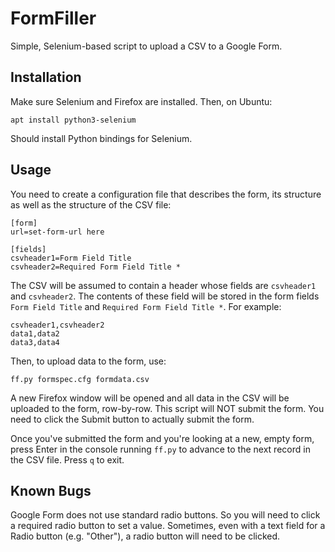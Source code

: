 # FormFiller

Simple, Selenium-based script to upload a CSV to a Google Form.

## Installation

Make sure Selenium and Firefox are installed. Then, on Ubuntu:

```
apt install python3-selenium
```

Should install Python bindings for Selenium.

## Usage

You need to create a configuration file that describes the form, its
structure as well as the structure of the CSV file:

```
[form]
url=set-form-url here

[fields]
csvheader1=Form Field Title
csvheader2=Required Form Field Title *

```

The CSV will be assumed to contain a header whose fields are
`csvheader1` and `csvheader2`. The contents of these field will be
stored in the form fields `Form Field Title` and `Required Form Field
Title *`. For example:

```
csvheader1,csvheader2
data1,data2
data3,data4
```

Then, to upload data to the form, use:

```
ff.py formspec.cfg formdata.csv
```

A new Firefox window will be opened and all data in the CSV will be
uploaded to the form, row-by-row. This script will NOT submit the
form. You need to click the Submit button to actually submit the form.

Once you've submitted the form and you're looking at a new, empty
form, press Enter in the console running `ff.py` to advance to the
next record in the CSV file. Press `q` to exit.

## Known Bugs

Google Form does not use standard radio buttons. So you will need to
click a required radio button to set a value. Sometimes, even with a
text field for a Radio button (e.g. "Other"), a radio button will need
to be clicked.
